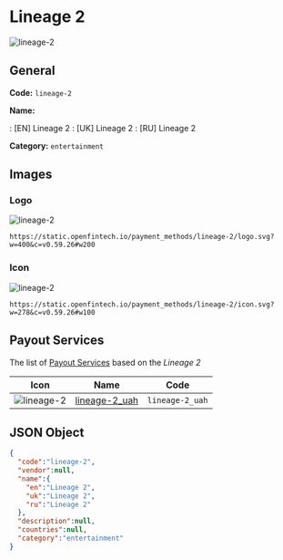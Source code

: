 
# Lineage 2 
![lineage-2](https://static.openfintech.io/payment_methods/lineage-2/logo.svg?w=400&c=v0.59.26#w200)  

## General 
**Code:** `lineage-2` 
 
**Name:** 
 
:	[EN] Lineage 2 
:	[UK] Lineage 2 
:	[RU] Lineage 2 
 
**Category:** `entertainment` 
 

## Images 

### Logo 
![lineage-2](https://static.openfintech.io/payment_methods/lineage-2/logo.svg?w=400&c=v0.59.26#w200)  

```
https://static.openfintech.io/payment_methods/lineage-2/logo.svg?w=400&c=v0.59.26#w200
```  

### Icon 
![lineage-2](https://static.openfintech.io/payment_methods/lineage-2/icon.svg?w=278&c=v0.59.26#w100)  

```
https://static.openfintech.io/payment_methods/lineage-2/icon.svg?w=278&c=v0.59.26#w100
```  

## Payout Services 
 
The list of [Payout Services](/payout-services/) based on the _Lineage 2_ 

|Icon|Name|Code| 
|:---:|:---:|:---:| 
|![lineage-2](https://static.openfintech.io/payout_methods/lineage-2/icon.svg?w=278&c=v0.59.26#w40) |[lineage-2_uah](/payout-services/lineage-2_uah/)|`lineage-2_uah`| 
 

## JSON Object 

```json
{
  "code":"lineage-2",
  "vendor":null,
  "name":{
    "en":"Lineage 2",
    "uk":"Lineage 2",
    "ru":"Lineage 2"
  },
  "description":null,
  "countries":null,
  "category":"entertainment"
}
```  

